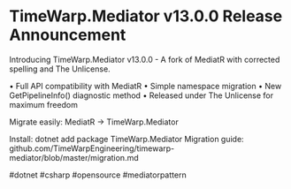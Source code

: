 # TimeWarp.Mediator v13.0.0 Release Announcement

Introducing TimeWarp.Mediator v13.0.0 - A fork of MediatR with corrected spelling and The Unlicense.

• Full API compatibility with MediatR
• Simple namespace migration 
• New GetPipelineInfo() diagnostic method
• Released under The Unlicense for maximum freedom

Migrate easily: MediatR → TimeWarp.Mediator

Install: dotnet add package TimeWarp.Mediator
Migration guide: github.com/TimeWarpEngineering/timewarp-mediator/blob/master/migration.md

#dotnet #csharp #opensource #mediatorpattern